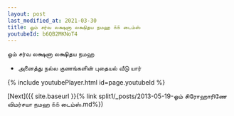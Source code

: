 ```yaml
---
layout: post
last_modified_at: 2021-03-30
title: ஓம் சர்வ லக்ஷனா லக்ஷிதய நமஹ ௧௧ டைம்ஸ்
youtubeId: b6QB2MKNoT4
---
```

 
 
 ஓம் சர்வ லக்ஷனா லக்ஷிதய நமஹ  
 
 -  அனைத்து நல்ல குணங்களின் புதையல் வீடு யார் 
 
  
 
  
 
 
 
 
 
 


{% include youtubePlayer.html id=page.youtubeId %}
 
[Next]({{ site.baseurl }}{% link  split1/_posts/2013-05-19-ஓம் சிரோஹாரிணே விமர்சயா நமஹ ௧௧ டைம்ஸ்.md%})
 
